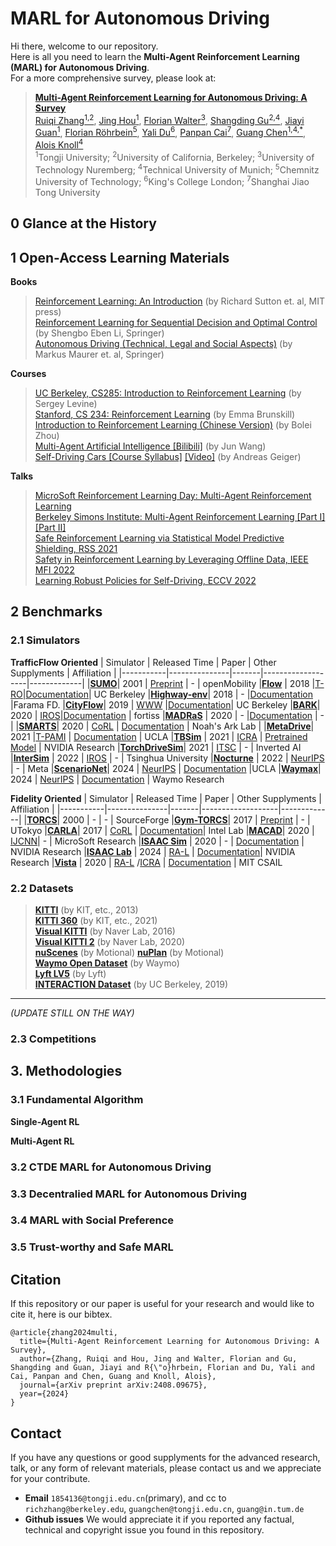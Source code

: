 # MARL for Autonomous Driving

Hi there, welcome to our repository.  
Here is all you need to learn the **Multi-Agent Reinforcement Learning (MARL) for Autonomous Driving**.  
For a more comprehensive survey, please look at:
> [**Multi-Agent Reinforcement Learning for Autonomous Driving: A Survey**](https://arxiv.org/abs/2408.09675)  
> [Ruiqi Zhang<sup>1,2</sup>](https://ruiqizhang99.github.io), [Jing Hou<sup>1</sup>](https://scholar.google.com/citations?user=8mO6YIMAAAAJ), [Florian Walter<sup>3</sup>](https://scholar.google.com/citations?user=Z3QCbaUAAAAJ), [Shangding Gu<sup>2,4</sup>](https://scholar.google.com/citations?user=E1GCDXUAAAAJ), [Jiayi Guan<sup>1</sup>](https://scholar.google.com/citations?user=PbNNo9cAAAAJ), [Florian Röhrbein<sup>5</sup>](https://scholar.google.com/citations?user=IEOJBbAAAAAJ), [Yali Du<sup>6</sup>](https://scholar.google.com/citations?user=WMlPkOoAAAAJ), [Panpan Cai<sup>7</sup>](https://cindycia.github.io/), [Guang Chen<sup>1,4,*</sup>](https://ispc-group.github.io/), [Alois Knoll<sup>4</sup>](https://scholar.google.com/citations?user=-CA8QgwAAAAJ)  
> <sup>1</sup>Tongji University; <sup>2</sup>University of California, Berkeley; <sup>3</sup>University of Technology Nuremberg; <sup>4</sup>Technical University of Munich; <sup>5</sup>Chemnitz University of Technology; <sup>6</sup>King's College London; <sup>7</sup>Shanghai Jiao Tong University


## 0 Glance at the History

## 1 Open-Access Learning Materials
**Books**
> [Reinforcement Learning: An Introduction](https://web.stanford.edu/class/psych209/Readings/SuttonBartoIPRLBook2ndEd.pdf) (by Richard Sutton et. al, MIT press)  
> [Reinforcement Learning for Sequential Decision and Optimal Control](https://link.springer.com/book/10.1007/978-981-19-7784-8) (by Shengbo Eben Li, Springer)  
> [Autonomous Driving (Technical, Legal and Social Aspects)](https://link.springer.com/book/10.1007/978-3-662-48847-8) (by Markus Maurer et. al, Springer)  


**Courses** 
> [UC Berkeley, CS285: Introduction to Reinforcement Learning](https://www.youtube.com/watch?v=SupFHGbytvA&list=PL_iWQOsE6TfVYGEGiAOMaOzzv41Jfm_Ps) (by Sergey Levine)  
> [Stanford, CS 234: Reinforcement Learning](https://www.youtube.com/watch?v=FgzM3zpZ55o&list=PLoROMvodv4rOSOPzutgyCTapiGlY2Nd8u) (by Emma Brunskill)  
> [Introduction to Reinforcement Learning (Chinese Version)](https://www.youtube.com/watch?v=IkEF4LpH5Ys&list=PLySQw_vQ73PyDY68KF0HdCzcILBoHVTvD) (by Bolei Zhou)  
> [Multi-Agent Artificial Intelligence [Bilibili]](https://www.bilibili.com/video/BV1fz4y1S72S?p=1&vd_source=cd04812e2c6ae50416c20981d08acf0a) (by Jun Wang)  
> [Self-Driving Cars [Course Syllabus]](https://uni-tuebingen.de/en/fakultaeten/mathematisch-naturwissenschaftliche-fakultaet/fachbereiche/informatik/lehrstuehle/autonomous-vision/lectures/self-driving-cars/) [[Video]](https://www.youtube.com/watch?v=_q4WUxgwDeg&list=PL05umP7R6ij321zzKXK6XCQXAaaYjQbzr) (by Andreas Geiger)  

**Talks**
> [MicroSoft Reinforcement Learning Day: Multi-Agent Reinforcement Learning](https://www.youtube.com/watch?v=Yd6HNZnqjis&list=PLNZMKGYv14qLCMfRuOJOrvgcKrqyPk6eB)  
> [Berkeley Simons Institute: Multi-Agent Reinforcement Learning [Part I]](https://www.youtube.com/watch?v=RCu-nU4_TQM&t=5s)[[Part II]](https://www.youtube.com/watch?v=RWBF9gG2uz0&t=30s)  
> [Safe Reinforcement Learning via Statistical Model Predictive Shielding, RSS 2021](https://www.youtube.com/watch?v=_czP3eqTjaY)  
> [Safety in Reinforcement Learning by Leveraging Offline Data, IEEE MFI 2022](https://www.youtube.com/watch?v=uvXb0P1knRw)  
> [Learning Robust Policies for Self-Driving, ECCV 2022](https://www.youtube.com/watch?v=rm-1sPQV4zg)  


## 2 Benchmarks
### 2.1 Simulators

**TrafficFlow Oriented**
| Simulator | Released Time | Paper | Other Supplyments | Affiliation |
|-----------|---------------|-------|-------------------|-------------|
|[**SUMO**](https://eclipse.dev/sumo/)| 2001 | [Preprint](https://elib.dlr.de/6661/2/dkrajzew_MESM2002.pdf) | - | openMobility
|[**Flow**](https://flow-project.github.io) | 2018 |[T-RO](https://ieeexplore.ieee.org/document/9489303)|[Documentation](https://flow-project.github.io/tutorial.html)| UC Berkeley
|[**Highway-env**](https://github.com/Farama-Foundation/HighwayEnv)| 2018 | - |[Documentation](https://highway-env.farama.org/) |Farama FD. 
|[**CityFlow**](https://github.com/cityflow-project/CityFlow/)| 2019 | [WWW](https://arxiv.org/abs/1905.05217) |[Documentation](https://cityflow-project.github.io/index.html)| UC Berkeley
|[**BARK**](https://github.com/bark-simulator/bark)| 2020 | [IROS](https://ieeexplore.ieee.org/abstract/document/9341222)|[Documentation](https://bark-simulator.github.io/tutorials/) | fortiss
|[**MADRaS**](https://github.com/madras-simulator/MADRaS) | 2020 | - |[Documentation](https://github.com/madras-simulator/MADRaS/wiki) | - |
|[**SMARTS**](https://github.com/huawei-noah/SMARTS)| 2020 | [CoRL](https://proceedings.mlr.press/v155/zhou21a.html) | [Documentation](https://smarts.readthedocs.io/en/latest/) | Noah's Ark Lab |
|[**MetaDrive**](https://github.com/metadriverse/metadrive)| 2021 |[T-PAMI](https://ieeexplore.ieee.org/abstract/document/9829243) | [Documentation](https://metadrive-simulator.readthedocs.io/en/latest/) | UCLA 
|[**TBSim**](https://github.com/NVlabs/traffic-behavior-simulation) | 2021 | [ICRA](https://ieeexplore.ieee.org/abstract/document/10161167) | [Pretrained Model](https://drive.google.com/drive/folders/1y3_HO1c721pFrFOYeGGjORV58g6zNEds) | NVIDIA Research
|[**TorchDriveSim**](https://github.com/inverted-ai/torchdrivesim)|  2021 | [ITSC](https://ieeexplore.ieee.org/document/9565113) | - | Inverted AI
|[**InterSim**](https://github.com/Tsinghua-MARS-Lab/InterSim) | 2022 | [IROS](https://ieeexplore.ieee.org/abstract/document/9982008) | - | Tsinghua University
|[**Nocturne**](https://github.com/facebookresearch/nocturne) | 2022 | [NeurIPS](https://papers.nips.cc/paper_files/paper/2022/hash/191e9e721a2748a860714fb23aaf7c5d-Abstract-Datasets_and_Benchmarks.html) | - | Meta
|[**ScenarioNet**](https://github.com/metadriverse/scenarionet)| 2024 | [NeurIPS](https://proceedings.neurips.cc/paper_files/paper/2023/hash/0c26a501df8fb919a0350e2df06b5d39-Abstract-Datasets_and_Benchmarks.html) | [Documentation](https://scenarionet.readthedocs.io/en/latest/operations.html) |UCLA
|[**Waymax**](https://github.com/waymo-research/waymax)| 2024 | [NeurIPS](https://openreview.net/pdf?id=7VSBaP2OXN) | [Documentation](https://waymo-research.github.io/waymax/docs/) | Waymo Research

**Fidelity Oriented**
| Simulator | Released Time | Paper | Other Supplyments | Affiliation |
|-----------|---------------|-------|-------------------|-------------|
|[**TORCS**](https://sourceforge.net/projects/torcs/)| 2000 | - | - | SourceForge
|[**Gym-TORCS**](https://github.com/ugo-nama-kun/gym_torcs)| 2017 | [Preprint](https://arxiv.org/pdf/1304.1672) | - | UTokyo
|[**CARLA**](https://github.com/carla-simulator/carla)| 2017 | [CoRL](https://proceedings.mlr.press/v78/dosovitskiy17a.html) | [Documentation](https://carla.readthedocs.io/en/latest/)| Intel Lab
|[**MACAD**](https://github.com/praveen-palanisamy/macad-gym)| 2020 | [IJCNN](https://ieeexplore.ieee.org/stamp/stamp.jsp?tp=&arnumber=9207663)| - | MicroSoft Research
|[**ISAAC Sim**](https://developer.nvidia.com/isaac/sim) | 2020 | - | [Documentation](https://docs.omniverse.nvidia.com/isaacsim/latest/installation/index.html) | NVIDIA Research
|[**ISAAC Lab**](https://github.com/isaac-sim/IsaacLab) | 2024 | [RA-L](https://ieeexplore.ieee.org/abstract/document/10107764) | [Documentation](https://isaac-sim.github.io/IsaacLab/index.html)| NVIDIA Research
|[**Vista**](https://github.com/vista-simulator/vista) | 2020 |  [RA-L](https://ieeexplore.ieee.org/abstract/document/8957584) /[ICRA](https://ieeexplore.ieee.org/stamp/stamp.jsp?tp=&arnumber=9812276) | [Documentation](https://vista.csail.mit.edu/) | MIT CSAIL


### 2.2 Datasets
> [**KITTI**](https://www.cvlibs.net/datasets/kitti/) (by KIT, etc., 2013)  
> [**KITTI 360**](https://www.cvlibs.net/datasets/kitti-360/) (by KIT, etc., 2021)  
> [**Visual KITTI**](https://europe.naverlabs.com/research/computer-vision/proxy-virtual-worlds-vkitti-1/) (by Naver Lab, 2016)  
> [**Visual KITTI 2**](https://europe.naverlabs.com/research/computer-vision/proxy-virtual-worlds-vkitti-2/) (by Naver Lab, 2020)  
> [**nuScenes**](https://www.nuscenes.org/) (by Motional)
> [**nuPlan**](https://www.nuscenes.org/nuplan) (by Motional)  
> [**Waymo Open Dataset**](https://waymo.com/open/) (by Waymo)  
> [**Lyft LV5**](https://github.com/cognitive-robots/lyft_prediction_dataset_tools) (by Lyft)  
> [**INTERACTION Dataset**](https://interaction-dataset.com/) (by UC Berkeley, 2019) 

-----------
*(UPDATE STILL ON THE WAY)*

### 2.3 Competitions


## 3. Methodologies
### 3.1 Fundamental Algorithm
**Single-Agent RL**

**Multi-Agent RL**

### 3.2 CTDE MARL for Autonomous Driving


### 3.3 Decentralied MARL for Autonomous Driving


### 3.4 MARL with Social Preference


### 3.5 Trust-worthy and Safe MARL

## Citation
If this repository or our paper is useful for your research and would like to cite it, here is our bibtex.
```
@article{zhang2024multi,
  title={Multi-Agent Reinforcement Learning for Autonomous Driving: A Survey},
  author={Zhang, Ruiqi and Hou, Jing and Walter, Florian and Gu, Shangding and Guan, Jiayi and R{\"o}hrbein, Florian and Du, Yali and Cai, Panpan and Chen, Guang and Knoll, Alois},
  journal={arXiv preprint arXiv:2408.09675},
  year={2024}
}
```

## Contact
If you have any questions or good supplyments for the advanced research, talk, or any form of relevant materials, please contact us and we appreciate for your contribute.
- **Email** ``1854136@tongji.edu.cn``(primary), and cc to ``richzhang@berkeley.edu``, ``guangchen@tongji.edu.cn``, ``guang@in.tum.de``
- **Github issues** We would appreciate it if you reported any factual, technical and copyright issue you found in this repository.
